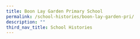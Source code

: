 ```yaml
---
title: Boon Lay Garden Primary School
permalink: /school-histories/boon-lay-garden-pri/
description: ""
third_nav_title: School Histories
---
```


